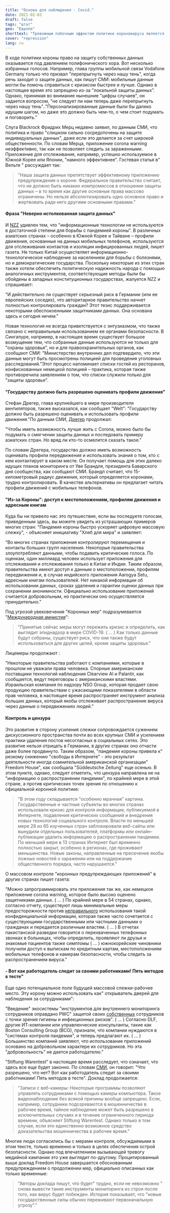```yaml
---
title: "Основа для наблюдения - Covid."
date: 2021-02-03
draft: false
tags: "штат"
geo: "Европе"
shorttext: "Тревожным побочным эффектом политики коронавируса является введение массового наблюдения и подрыв защиты данных."
cover: "repression"
lang: ru
---
```


В ходе политики короны право на защиту собственных данных оказывается под давлением полифонического хора. Вот несколько избранных голосов. Например, глава группы мобильной связи Vodafone Germany только что призвал "перепрыгнуть через нашу тень", когда речь заходит о защите данных, как пишут СМИ: мобильные данные могли бы помочь справиться с кризисом быстрее и лучше. Однако в настоящее время это запрещено из-за "локальной защиты данных”. Однако, принимая во внимание нынешние "цифры случаев", он задается вопросом, "не следует ли нам теперь даже перепрыгнуть через нашу тень".."Персонализированные данные были бы далеко идущим шагом, но даже это должно быть чем-то, о чем стоит подумать и поговорить."

Слуга Blackrock Фридрих Мерц недавно заявил, по данным СМИ, что политика и право "слишком сильно сосредоточены на защите индивидуальных данных", даже если это делается за счет широкой общественности. По словам Мерца, приложение corona warning неэффективно, так как не позволяет следить за зараженными. Приложение для отслеживания, например, успешно используемое в Южной Корее или Японии, "намного эффективнее". Гостевая статья в" Вельте " рассуждает так:

> "Наша защита данных препятствует эффективному приложению предупреждения о короне: Федеральное правительство считает, что не должно быть никаких компромиссов в отношении защиты данных – в то время как другие основные права массово ограничены. Но нельзя абсолютизировать одно основное право и жертвовать ради него другими основными правами."

#### Фраза "Неверно истолкованная защита данных"

И [NZZ](https://www.nzz.ch/meinung/corona-pandemie-die-sorge-um-die-daten-wird-zum-totschlagsargument-ld.1596449 "Die Pandemie zeigt: Es braucht eine Neujustierung des Datenschutzes") удивлен тем, что "информационные технологии не используются в достаточной степени для борьбы с пандемией короны". В различных азиатских странах – особенно в Южной Корее и Тайване – профили движения, основанные на данных мобильных телефонов, используются для отслеживания контактов и изоляции инфицированных людей, пишет газета. Не только Китай осуществляет информационно-технологическое наблюдение за населением для борьбы с болезнями, но и демократические государства. Поскольку некоторые из этих стран также хотели обеспечить политическую надежность народа с помощью аналогичных инструментов, соответствующие методы были бы обойдены в западных конституционных государствах, жалуется NZZ и спрашивает:

"И действительно ли существует серьезный риск в Германии (или ее европейских соседях), что авторитарное правительство начнет полностью контролировать граждан? Этот тезис поддерживается некоторыми обеспокоенными защитниками данных. Она основана здесь и сегодня ничем."

Новая технология не всегда приветствуется с энтузиазмом, что также связано с неправильным использованием ее органами безопасности. В Сингапуре, например, в настоящее время существует большое возмущение тем, что собранные данные используются не только для "охраны здоровья", но и для правоохранительных органов, как сообщают СМИ: "Министерство внутренних дел подтвердило, что эти данные могут быть просмотрены полицией для проведения уголовных расследований."Этот процесс напоминает списки гостей из ресторанов, конфискованных немецкой полицией – практика, которая также противоречила заявлениям о том, что списки служили только для "защиты здоровья".

#### "Государству должно быть разрешено оценивать профили движения"

Стефан Дрегер, глава крупнейшего в мире производителя вентиляторов, также высказался, как сообщает "Welt": "Государству должно быть разрешено оценивать и использовать профили движения."По данным СМИ, [Дрегер](https://www.welt.de/wirtschaft/plus223409128/Stefan-Draeger-Der-Staat-muss-Bewegungsprofile-auswerten-und-nutzen-duerfen.html "Der Staat muss Bewegungsprofile auswerten und nutzen dürfen") продолжал:

"Чтобы иметь возможность лучше жить с Corona, можно было бы подумать о смягчении защиты данных и последовать примеру азиатских стран. Но вряд ли кто-то осмелится сказать такое."

По словам Дрегера, государство должно иметь возможность оценивать профили передвижения и использовать знания о том, кто с кем контактирует в каком месте. Он получает помощь для этих далеко идущих планов мониторинга от Уве Брандля, президента Баварского дня сообщества, как сообщают СМИ. Брандл считает, что 15-километровый радиус движения, который определяется коронами, трудно контролировать. В качестве альтернативы он предлагает читать профили движений с мобильных телефонов.

#### "Из-за Короны": доступ к местоположениям, профилям движения и адресным книгам

Куда бы ни привело нас это путешествие, если вы последуете голосам, приведенным здесь, вы можете увидеть из устрашающих примеров многих стран: "Пандемия короны быстро ускоряет цифровую массовую слежку", - объясняет инициативу "Хлеб для мира" и заявляет:

"Во многих странах приложения контролируют перемещения и контакты больших групп населения. Некоторые правительства злоупотребляют данными, чтобы подавить критические голоса. По оценкам, один миллиард человек использует приложения для отслеживания и отслеживания только в Китае и Индии. Таким образом, правительства имеют доступ к данным о местоположении, профилям передвижения и, в случае индийского приложения Aarogya Setu, адресным книгам пользователей. Нет никакой информации об использовании данных, сроках удаления и гарантии оценки данных при сохранении анонимности. Официально использование приложений считается добровольным, но практически оно осуществляется принудительно."

Под угрозой увековечения "Коронных мер" подразумевается "[Международная амнистия](https://www.oldenburger-onlinezeitung.de/nachrichten/draeger-chef-staat-muss-bewegungsprofile-auswerten-duerfen-56191.html "Dräger-Chef: Staat muss Bewegungsprofile auswerten dürfen")":

> "Принятые сейчас меры могут пережить кризис и определить, как выглядит эпиднадзор в мире COVID-19. ( ... ) Как только данные будут собраны, существует риск, что они также будут использоваться для других целей, кроме защиты здоровья."

Лицемеры продолжают :

"Некоторые правительства работают с компаниями, которые в прошлом не уважали права человека. Спорные американские поставщики технологий наблюдения Clearview AI и Palantir, как сообщается, ведут переговоры с американскими властями. Израильская компания по надзору NSO Group, которая продает свою продукцию правительствам с ужасающими показателями в области прав человека, в настоящее время распространяет инструмент анализа больших данных, который якобы отслеживает распространение вируса через данные о передвижениях людей."

#### Контроль и цензура

Это развитие в сторону усиления слежки сопровождается сужением дискуссионного пространства почти во всех крупных СМИ и усилением практики удаления постов несогласных в социальных сетях. Это развитие нельзя отрицать в Германии, в других странах оно отчасти даже более продвинуто. Таким образом, "пандемия короны привела к" резкому снижению "свободы в Интернете" - это результат деятельности иногда сомнительной американской организации" Freedom House", как сообщала "Süddeutsche Zeitung" еще осенью. В этом пункте, однако, следует отметить, что цензура направлена не на "информацию о распространении пандемии", по крайней мере в этой стране, а против критических точек зрения по отношению к официальной коронной политике:

> "В этом году складывается "особенно мрачная" картина. Государственные и частные субъекты во многих странах использовали кризис для контроля информации, публикуемой в Интернете, подавления критических сообщений и внедрения новых технологий социального контроля. Власти по меньшей мере 28 из 65 изученных стран заблокировали веб-сайты или вынудили отдельных пользователей, платформы или онлайн-публикации удалить информацию о распространении пандемии. По меньшей мере в 13 странах Интернет был временно полностью закрыт, особенно в регионах, где проживают меньшинства. Новые законы, направленные на пресечение якобы ложных новостей о заражении или на поддержание общественного порядка, часто нарушаются."

О массовом контроле "коронных предупреждающих приложений" в других странах пишет газета:

"Можно запрограммировать эти приложения так же, как немецкое приложение corona warning, которое было высоко оценено защитниками данных. ( ... ) По крайней мере в 54 странах, однако, согласно отчету, существуют лишь минимальные меры предосторожности против [неправильного](https://www.sueddeutsche.de/digital/digitale-ueberwachung-selfies-fuer-den-staat-1.5069669 "Selfies für den Staat") использования такой конфиденциальной информации, которая также часто сочетается с существующими государственными или частными данными о гражданах и передается различным властям. ( ... ) В отчетах пакистанской разведки говорится о перехваченных телефонных звонках в больницах, чтобы определить, проявляют ли друзья и знакомые пациентов также симптомы ( ... ) южнокорейские чиновники получили доступ к выпискам по кредитным картам, местоположениям мобильных телефонов и камерам безопасности, чтобы следить за распространением вируса."

#### - Вот как работодатель следит за своими работниками! Пять методов в тесте"

Еще одно потенциальное поле будущей массовой слежки-рабочее место. Эту корону можно использовать как" открыватель дверей для наблюдения за сотрудниками":

"Введение" экосистемы "инструментов для внутреннего мониторинга сотрудников оправдано PWC" защитой своих [собственных](https://www.amnesty.de/informieren/aktuell/covid-19-digitale-ueberwachung-gefaehrdet-unsere-menschenrechte "CORONAVIRUS: DIGITALE ÜBERWACHUNG GEFÄHRDET UNSERE MENSCHENRECHTE") сотрудников с точки зрения гигиены и инфекционных рисков". ( ... ) Согласно DLF, другие ИТ-компании или управленческие консультанты, такие как Boston Consulting Group (BCG), признали, что компании нуждаются в "системах контроля пандемии", и теперь предлагают их. ( ... ) Большинство компаний заявляют, что использование приложений основано на добровольном характере их сотрудников. Но эта "добровольность" не дается работодателю."

"Stiftung Warentest" в настоящее время расследует, что означает, что здесь все еще будет законно. По словам [СМИ](https://www.bz-berlin.de/ratgeber/so-ueberwacht-der-arbeitgeber-seine-mitarbeiter-fuenf-methoden-im-test "So überwacht der Arbeitgeber seine Mitarbeiter! Fünf Methoden im Test"), он говорит: "Что разрешено, что нет? Вот как работодатель следит за своими работниками! Пять методов в тесте". Доклад продолжается:

> "Записи с веб-камеры: Некоторые программы позволяют управлять сотрудниками с помощью камеры компьютера. Такое видеонаблюдение без всякой причины вообще запрещено. Если, например, сотрудники подозреваются в мошенничестве в рабочее время, тайное наблюдение может быть разрешено в исключительных случаях и в течение ограниченного периода времени, объясняет Stiftung Warentest. Однако только в том случае, если это единственно возможное средство доказательства мошенничества в рабочее время."

Многие люди согласились бы с мерами контроля, обсуждаемыми в этом тексте, только временно и только в целях обеспечения острой безопасности. Однако под впечатлением вызывающей тревогу медийной кампании это уже выглядит по-другому. Процитированный выше доклад Freedom House завершается обоснованным предупреждением о продолжении мер, официально описанных как только временные:

> "Авторы доклада пишут, что будет" трудно, если не невозможно " снова вывести такие инструменты мониторинга из строя после того, как вирус будет побежден. История показывает, что "новые государственные силы обычно переживают первоначальную угрозу"."
